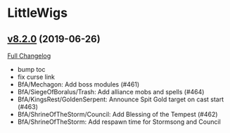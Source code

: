 # LittleWigs

## [v8.2.0](https://github.com/BigWigsMods/LittleWigs/tree/v8.2.0) (2019-06-26)
[Full Changelog](https://github.com/BigWigsMods/LittleWigs/compare/v8.1.14...v8.2.0)

- bump toc  
- fix curse link  
- BfA/Mechagon: Add boss modules (#461)  
- BfA/SiegeOfBoralus/Trash: Add alliance mobs and spells (#464)  
- BfA/KingsRest/GoldenSerpent: Announce Spit Gold target on cast start (#463)  
- BfA/ShrineOfTheStorm/Council: Add Blessing of the Tempest (#462)  
- BfA/ShrineOfTheStorm: Add respawn time for Stormsong and Council  
